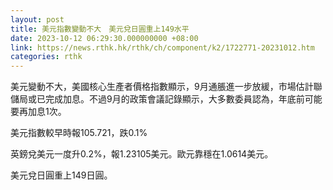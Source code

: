 ```yaml
---
layout: post
title: 美元指數變動不大　美元兌日圓重上149水平
date: 2023-10-12 06:29:30.000000000 +08:00
link: https://news.rthk.hk/rthk/ch/component/k2/1722771-20231012.htm
categories: rthk
---
```


美元變動不大，美國核心生產者價格指數顯示，9月通脹進一步放緩，市場估計聯儲局或已完成加息。不過9月的政策會議記錄顯示，大多數委員認為，年底前可能要再加息1次。

美元指數較早時報105.721，跌0.1%

英鎊兌美元一度升0.2%，報1.23105美元。歐元靠穩在1.0614美元。

美元兌日圓重上149日圓。
